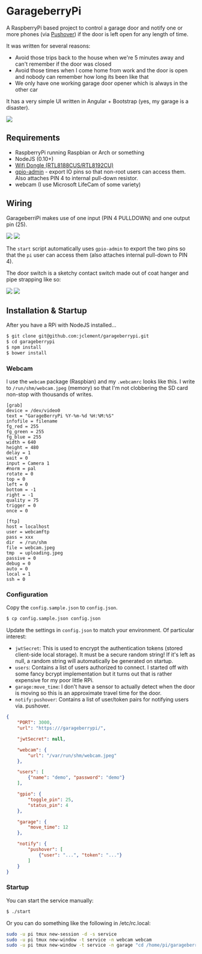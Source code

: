 # GarageberryPi

A RaspberryPi based project to control a garage door and notify one or more phones (via [Pushover](http://pushover.net)) if the door is left open for any length of time.

It was written for several reasons:

* Avoid those trips back to the house when we're 5 minutes away and can't remember if the door was closed
* Avoid those times when I come home from work and the door is open and nobody can remember how long its been like that
* We only have one working garage door opener which is always in the other car

It has a very simple UI written in Angular + Bootstrap (yes, my garage is a disaster).

<img src="http://d.pr/i/xBH3+">

## Requirements

* RaspberryPi running Raspbian or Arch or something
* NodeJS (0.10+)
* [Wifi Dongle (RTL8188CUS/RTL8192CU)](http://www.ebay.com/itm/230973235744) 
* [gpio-admin](http://quick2wire.com/safe-controlled-access-to-gpio-on-the-raspberry-pi/) - export IO pins so that non-root users can access them.  Also attaches PIN 4 to internal pull-down resistor.
* webcam (I use Microsoft LifeCam of some variety)

## Wiring

GarageberriPi makes use of one input (PIN 4 PULLDOWN) and one output pin (25).

<img src="http://d.pr/i/d6Jt+">

<img src="http://d.pr/i/6pxp+">

The `start` script automatically uses `gpio-admin` to export the two pins so that the `pi` user can access them (also attaches internal pull-down to PIN 4).

The door switch is a sketchy contact switch made out of coat hanger and pipe strapping like so:

<img src="http://d.pr/i/8m51+">
<img src="http://d.pr/i/90AL+">

## Installation & Startup

After you have a RPi with NodeJS installed...

```sh 
$ git clone git@github.com:jclement/garageberrypi.git
$ cd garageberrypi
$ npm install
$ bower install
```

### Webcam

I use the `webcam` package (Raspbian) and my `.webcamrc` looks like this.  I write to `/run/shm/webcam.jpeg` (memory) so that I'm not clobbering the SD card non-stop with thousands of writes.

```
[grab]
device = /dev/video0
text = "GarageBerryPi %Y-%m-%d %H:%M:%S"
infofile = filename
fg_red = 255
fg_green = 255
fg_blue = 255
width = 640
height = 480
delay = 1
wait = 0
input = Camera 1
#norm = pal
rotate = 0
top = 0
left = 0
bottom = -1
right = -1
quality = 75
trigger = 0
once = 0

[ftp]
host = localhost
user = webcamftp
pass = xxx
dir  = /run/shm
file = webcam.jpeg
tmp  = uploading.jpeg
passive = 0
debug = 0
auto = 0
local = 1
ssh = 0
```

### Configuration

Copy the `config.sample.json` to `config.json`.

```sh 
$ cp config.sample.json config.json
```

Update the settings in `config.json` to match your environment.  Of particular interest:

* `jwtSecret`: This is used to encrypt the authentication tokens (stored client-side local storage).  It must be a secure random string!  If it's left as null, a random string will automatically be generated on startup.
* `users`: Contains a list of users authorized to connect.  I started off with some fancy bcrypt implementation but it turns out that is rather expensive for my poor little RPi.
* `garage:move_time`: I don't have a sensor to actually detect when the door is moving so this is an approximate travel time for the door.
* `notify:pushover`: Contains a list of user/token pairs for notifying users via. pushover.

```json
{
    "PORT": 3000,
    "url": "https:///garageberrypi/",

    "jwtSecret": null,

    "webcam": {
        "url": "/var/run/shm/webcam.jpeg"
    },

    "users": [
        {"name": "demo", "password": "demo"}
    ],

    "gpio": {
        "toggle_pin": 25,
        "status_pin": 4
    },

    "garage": {
        "move_time": 12
    },

    "notify": {
        "pushover": [
            {"user": "...", "token": "..."}
        ]
    }
}

```

### Startup

You can start the service manually:

```sh 
$ ./start
```

Or you can do something like the following in /etc/rc.local:

```sh
sudo -u pi tmux new-session -d -s service
sudo -u pi tmux new-window -t service -n webcam webcam
sudo -u pi tmux new-window -t service -n garage "cd /home/pi/garageberrypi && ./start"
```




